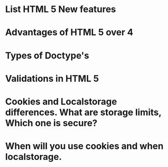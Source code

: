 # List HTML 5 New features

# Advantages of HTML 5 over 4

# Types of Doctype's

# Validations in HTML 5

# Cookies and Localstorage differences. What are storage limits, Which one is secure?

# When will you use cookies and when localstorage.

# 
